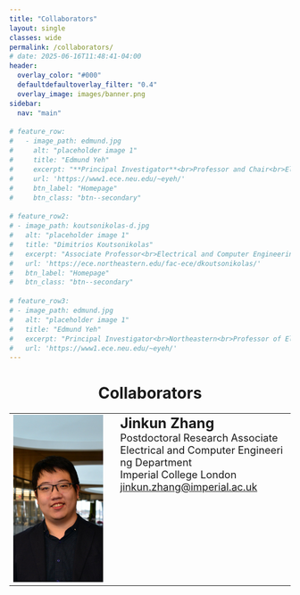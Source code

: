 ```yaml
---
title: "Collaborators"
layout: single
classes: wide
permalink: /collaborators/
# date: 2025-06-16T11:48:41-04:00
header:
  overlay_color: "#000"
  defaultdefaultoverlay_filter: "0.4"
  overlay_image: images/banner.png
sidebar:
  nav: "main"

# feature_row:
#   - image_path: edmund.jpg
#     alt: "placeholder image 1"
#     title: "Edmund Yeh"
#     excerpt: "**Principal Investigator**<br>Professor and Chair<br>Electrical and Computer Engineering<br>Northeastern University"
#     url: 'https://www1.ece.neu.edu/~eyeh/'
#     btn_label: "Homepage"
#     btn_class: "btn--secondary"

# feature_row2:
# - image_path: koutsonikolas-d.jpg
#   alt: "placeholder image 1"
#   title: "Dimitrios Koutsonikolas"
#   excerpt: "Associate Professor<br>Electrical and Computer Engineering<br>Northeastern University"
#   url: 'https://ece.northeastern.edu/fac-ece/dkoutsonikolas/'
#   btn_label: "Homepage"
#   btn_class: "btn--secondary"

# feature_row3:
# - image_path: edmund.jpg
#   alt: "placeholder image 1"
#   title: "Edmund Yeh"
#   excerpt: "Principal Investigator<br>Northeastern<br>Professor of Electrical and Computer Engineering<br>College of Engineering<br>Khoury School of Computer Sciences (Courtesy Appointment)<br>Northeastern University<br>Office: 413 ISEC Building, 805 Columbus Avenue, Boston, MA<br>Mail: 435 ISEC, 360 Huntington Avenue, Boston, MA 02115<br>Phone: (617) 373-5400<br>Fax: (617) 373-8970<br>Email:eyeh@ece.neu.edu"
#   url: 'https://www1.ece.neu.edu/~eyeh/'
---
```


# <center> Collaborators </center>
<!-- <hr style="border: none; border-top: 3px solid #000000; margin: 2em 0;" /> -->
<table>
  <tr>
    <td style="vertical-align: middle;">
      <img src="../images/TMF_4247.jpg" alt="Description" style="width:230px; height:300px; object-fit:cover; object-position:top;" />
    </td>
    <td style="vertical-align: top; padding-left: 24px; word-break: break-all;">
      <h2 style="font-size:1.8em; margin:0;">Jinkun Zhang </h2>
      <p style="font-size:1.3em; margin-top:0;">
        Postdoctoral Research Associate<br>
        Electrical and Computer Engineering Department<br>
        Imperial College London<br>
        <a href="mailto:jinkun.zhang@imperial.ac.uk">jinkun.zhang@imperial.ac.uk</a><br>
        <!-- <a href="https://www1.ece.neu.edu/~eyeh/" target="_blank">Homepage</a> -->
      </p>
    </td>
  </tr>
</table>